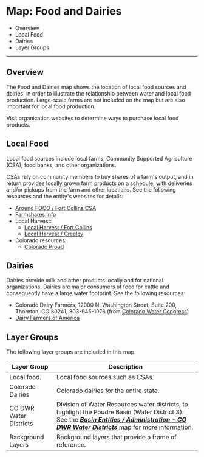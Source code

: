 # Map: Food and Dairies

* Overview
* Local Food
* Dairies
* Layer Groups

------------------------

## Overview

The Food and Dairies map shows the location of local food sources and dairies,
in order to illustrate the relationship between water and local food production.
Large-scale farms are not included on the map but are also important for local food production.

Visit organization websites to determine ways to purchase local food products.

## Local Food ###

Local food sources include local farms, Community Supported Agriculture (CSA), food banks, and other organizations.

CSAs rely on community members to buy shares of a farm's output,
and in return provides locally grown farm products on a schedule,
with deliveries and/or pickups from the farm and other locations.
See the following resources and the entity's websites for details:

* [Around FOCO / Fort Collins CSA](https://aroundfoco.com/fort-collins-csa/)
* [Farmshares.Info](https://farmshares.info/csas/browseFullList/Colorado)
* Local Harvest:
	+ [Local Harvest / Fort Collins](https://www.localharvest.org/fort-collins-co)
	+ [Local Harvest / Greeley](https://www.localharvest.org/greeley-co)
* Colorado resources:
	+ [Colorado Proud](https://ag.colorado.gov/markets/colorado-proud)

## Dairies ###

Dairies provide milk and other products locally and for national organizations.
Dairies are major consumers of feed for cattle and consequently have a large water footprint.
See the following resources:

* Colorado Dairy Farmers, 12000 N. Washington Street, Suite 200, Thornton, CO 80241, 303-945-1076
(from [Colorado Water Congress](https://web.cowatercongress.org/Members/Colorado-Dairy-Farmers-306))
* [Dairy Farmers of America](https://www.dfamilk.com/)

## Layer Groups

The following layer groups are included in this map.

| **Layer Group** | **Description** |
| -- | -- |
| Local food. | Local food sources such as CSAs. |
| Colorado Dairies | Colorado dairies for the entire state. |
| CO DWR Water Districts | Division of Water Resources water districts, to highlight the Poudre Basin (Water District 3).  See the [***Basin Entities / Administration - CO DWR Water Districts***](#map/entities-codwr-waterdistricts) map for more information. |
| Background Layers | Background layers that provide a frame of reference. |
